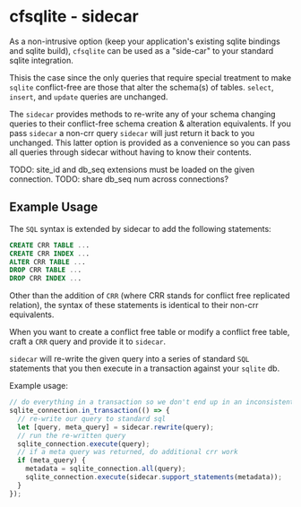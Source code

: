 # cfsqlite - sidecar

As a non-intrusive option (keep your application's existing sqlite bindings and sqlite build), `cfsqlite` can be used as a "side-car" to your standard sqlite integration.

Thisis the case since the only queries that require special treatment to make `sqlite` conflict-free are those that alter the schema(s) of tables. `select`, `insert`, and `update` queries are unchanged.

The `sidecar` provides methods to re-write any of your schema changing queries to their conflict-free schema creation & alteration equivalents. If you pass `sidecar` a non-crr query `sidecar` will just return it back to you unchanged. This latter option is provided as a convenience so you can pass all queries through sidecar without having to know their contents.

TODO: site_id and db_seq extensions must be loaded on the given connection.
TODO: share db_seq num across connections?

## Example Usage

The `SQL` syntax is extended by sidecar to add the following statements:

```sql
CREATE CRR TABLE ...
CREATE CRR INDEX ...
ALTER CRR TABLE ...
DROP CRR TABLE ...
DROP CRR INDEX ...
```

Other than the addition of `CRR` (where CRR stands for conflict free replicated relation), the syntax of these statements is identical to their non-crr equivalents.

When you want to create a conflict free table or modify a conflict free table, craft a `CRR` query and provide it to `sidecar`.

`sidecar` will re-write the given query into a series of standard `SQL` statements that you then execute in a transaction against your `sqlite` db.

Example usage:

```js
// do everything in a transaction so we don't end up in an inconsistent state
sqlite_connection.in_transaction(() => {
  // re-write our query to standard sql
  let [query, meta_query] = sidecar.rewrite(query);
  // run the re-written query
  sqlite_connection.execute(query);
  // if a meta query was returned, do additional crr work
  if (meta_query) {
    metadata = sqlite_connection.all(query);
    sqlite_connection.execute(sidecar.support_statements(metadata));
  }
});
```
